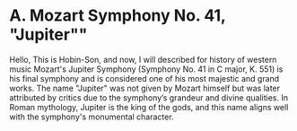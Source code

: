 # A. Mozart Symphony No. 41, "Jupiter""

Hello, This is Hobin-Son, and now, I will described for history of western music 
Mozart's Jupiter Symphony (Symphony No. 41 in C major, K. 551) is his final symphony and is considered one of his most majestic and grand works. The name "Jupiter" was not given by Mozart himself but was later attributed by critics due to the symphony’s grandeur and divine qualities. In Roman mythology, Jupiter is the king of the gods, and this name aligns well with the symphony's monumental character.

<img scr="[서양음악사] mozart symphony no. 41.png">
